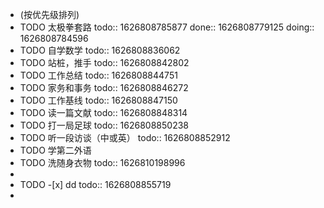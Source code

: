 - (按优先级排列)
- TODO 太极拳套路
  todo:: 1626808785877
  done:: 1626808779125
  doing:: 1626808784596
- TODO 自学数学
  todo:: 1626808836062
- TODO 站桩，推手
  todo:: 1626808842802
- TODO 工作总结
  todo:: 1626808844751
- TODO 家务和事务
  todo:: 1626808846272
- TODO 工作基线
  todo:: 1626808847150
- TODO 读一篇文献
  todo:: 1626808848314
- TODO 打一局足球
  todo:: 1626808850238
- TODO 听一段访谈（中或英）
  todo:: 1626808852912
- TODO 学第二外语
- TODO 洗随身衣物
  todo:: 1626810198996
-
- TODO -[x] dd
  todo:: 1626808855719
-